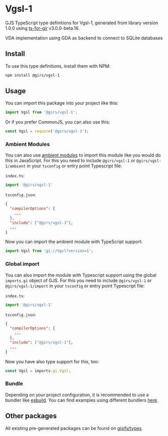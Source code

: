 
# Vgsl-1

GJS TypeScript type definitions for Vgsl-1, generated from library version 1.0.0 using [ts-for-gir](https://github.com/gjsify/ts-for-gir) v3.0.0-beta.16.

VDA implementation using GDA as backend to connect to SQLite databases

## Install

To use this type definitions, install them with NPM:
```bash
npm install @girs/vgsl-1
```

## Usage

You can import this package into your project like this:
```ts
import Vgsl from '@girs/vgsl-1';
```

Or if you prefer CommonJS, you can also use this:
```ts
const Vgsl = require('@girs/vgsl-1');
```

### Ambient Modules

You can also use [ambient modules](https://github.com/gjsify/ts-for-gir/tree/main/packages/cli#ambient-modules) to import this module like you would do this in JavaScript.
For this you need to include `@girs/vgsl-1` or `@girs/vgsl-1/ambient` in your `tsconfig` or entry point Typescript file:

`index.ts`:
```ts
import '@girs/vgsl-1'
```

`tsconfig.json`:
```json
{
  "compilerOptions": {
    ...
  },
  "include": ["@girs/vgsl-1"],
  ...
}
```

Now you can import the ambient module with TypeScript support: 

```ts
import Vgsl from 'gi://Vgsl?version=1';
```


### Global import

You can also import the module with Typescript support using the global `imports.gi` object of GJS.
For this you need to include `@girs/vgsl-1` or `@girs/vgsl-1/import` in your `tsconfig` or entry point Typescript file:

`index.ts`:
```ts
import '@girs/vgsl-1'
```

`tsconfig.json`:
```json
{
  "compilerOptions": {
    ...
  },
  "include": ["@girs/vgsl-1"],
  ...
}
```

Now you have also type support for this, too:

```ts
const Vgsl = imports.gi.Vgsl;
```

### Bundle

Depending on your project configuration, it is recommended to use a bundler like [esbuild](https://esbuild.github.io/). You can find examples using different bundlers [here](https://github.com/gjsify/ts-for-gir/tree/main/examples).

## Other packages

All existing pre-generated packages can be found on [gjsify/types](https://github.com/gjsify/types).

